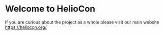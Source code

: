 # Welcome to HelioCon

If you are curious about the project as a whole please visit our main website https://heliocon.org/
